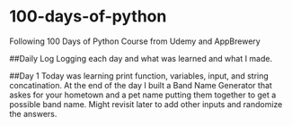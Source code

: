 # 100-days-of-python
Following 100 Days of Python Course from Udemy and AppBrewery

##Daily Log
Logging each day and what was learned and what I made.

##Day 1
Today was learning print function, variables, input, and string concatination. At the end of the day I built a Band Name Generator that askes for your hometown and a pet name putting them together to get a possible band name. Might revisit later to add other inputs and randomize the answers. 
